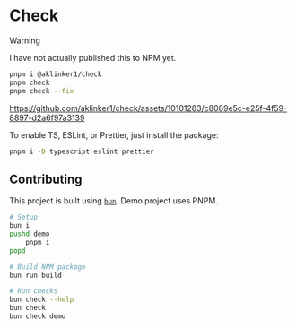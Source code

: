 # Check

> [!WARNING]
> I have not actually published this to NPM yet.

```sh
pnpm i @aklinker1/check
pnpm check
pnpm check --fix
```

https://github.com/aklinker1/check/assets/10101283/c8089e5c-e25f-4f59-8897-d2a6f97a3139

To enable TS, ESLint, or Prettier, just install the package:

```sh
pnpm i -D typescript eslint prettier
```

## Contributing

This project is built using [`bun`](https://bun.sh). Demo project uses PNPM.

```sh
# Setup
bun i
pushd demo
    pnpm i
popd

# Build NPM package
bun run build

# Run checks
bun check --help
bun check
bun check demo
```
